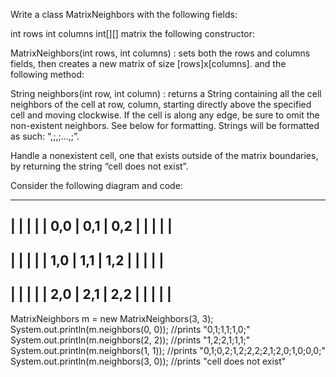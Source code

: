 Write a class MatrixNeighbors with the following fields:

int rows
int columns
int[][] matrix
the following constructor:

MatrixNeighbors(int rows, int columns) : sets both the rows and columns fields, then creates a new matrix of size [rows]x[columns].
and the following method:

String neighbors(int row, int column) : returns a String containing all the cell neighbors of the cell at row, column, starting directly above the specified cell and moving clockwise. If the cell is along any edge, be sure to omit the non-existent neighbors. See below for formatting.
Strings will be formatted as such: “<above cell row>,<above cell column>;<next cell clockwise row>,<next cell clockwise column>;…<last cell row>,<last cell column>;”.

Handle a nonexistent cell, one that exists outside of the matrix boundaries, by returning the string “cell does not exist”.

Consider the following diagram and code:

-------------------
|     |     |     |
| 0,0 | 0,1 | 0,2 |
|     |     |     |
-------------------
|     |     |     |
| 1,0 | 1,1 | 1,2 |
|     |     |     |
-------------------
|     |     |     |
| 2,0 | 2,1 | 2,2 |
|     |     |     |
-------------------
MatrixNeighbors m = new MatrixNeighbors(3, 3);
System.out.println(m.neighbors(0, 0)); //prints "0,1;1,1;1,0;"
System.out.println(m.neighbors(2, 2)); //prints "1,2;2,1;1,1;"
System.out.println(m.neighbors(1, 1)); //prints "0,1;0,2;1,2;2,2;2,1;2,0;1,0;0,0;"
System.out.println(m.neighbors(3, 0)); //prints "cell does not exist"

